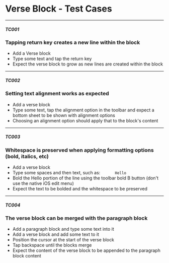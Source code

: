 
# Verse Block - Test Cases

--------------------------------------------------------------------------------

##### TC001

### Tapping return key creates a new line within the block

-   Add a Verse block
-   Type some text and tap the return key
-   Expect the verse block to grow as new lines are created within the block

--------------------------------------------------------------------------------

##### TC002

### Setting text alignment works as expected

- Add a verse block
- Type some text, tap the alignment option in the toolbar and expect a bottom sheet to be shown with alignment options
- Choosing an alignment option should apply that to the block's content 

--------------------------------------------------------------------------------

##### TC003

### Whitespace is preserved when applying formatting options (bold, italics, etc)

- Add a verse block
- Type some spaces and then text, such as:
  `      Hello`
- Bold the Hello portion of the line using the toolbar bold B button (don't use the native iOS edit menu)
- Expect the text to be bolded and the whitespace to be preserved

--------------------------------------------------------------------------------

##### TC004

### The verse block can be merged with the paragraph block

- Add a paragraph block and type some text into it
- Add a verse block and add some text to it
- Position the cursor at the start of the verse block
- Tap backspace until the blocks merge
- Expect the content of the verse block to be appended to the paragraph block content
